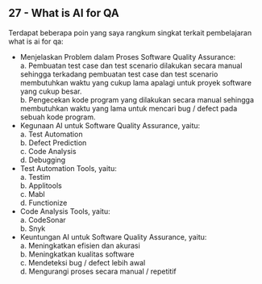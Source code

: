 ## 27 - What is AI for QA

Terdapat beberapa poin yang saya rangkum singkat terkait pembelajaran what is ai for qa: <br>

- Menjelaskan Problem dalam Proses Software Quality Assurance: <br>
  a. Pembuatan test case dan test scenario dilakukan secara manual sehingga terkadang pembuatan test case dan test scenario membutuhkan waktu yang cukup lama apalagi untuk proyek software yang cukup besar. <br>
  b. Pengecekan kode program yang dilakukan secara manual sehingga membutuhkan waktu yang lama untuk mencari bug / defect pada sebuah kode program. <br>
- Kegunaan AI untuk Software Quality Assurance, yaitu: <br>
  a. Test Automation <br>
  b. Defect Prediction <br>
  c. Code Analysis <br>
  d. Debugging <br>
- Test Automation Tools, yaitu: <br>
  a. Testim <br>
  b. Applitools <br>
  c. Mabl <br>
  d. Functionize <br>
- Code Analysis Tools, yaitu: <br>
  a. CodeSonar <br>
  b. Snyk <br>
- Keuntungan AI untuk Software Quality Assurance, yaitu: <br>
  a. Meningkatkan efisien dan akurasi <br>
  b. Meningkatkan kualitas software <br>
  c. Mendeteksi bug / defect lebih awal <br>
  d. Mengurangi proses secara manual / repetitif <br>
